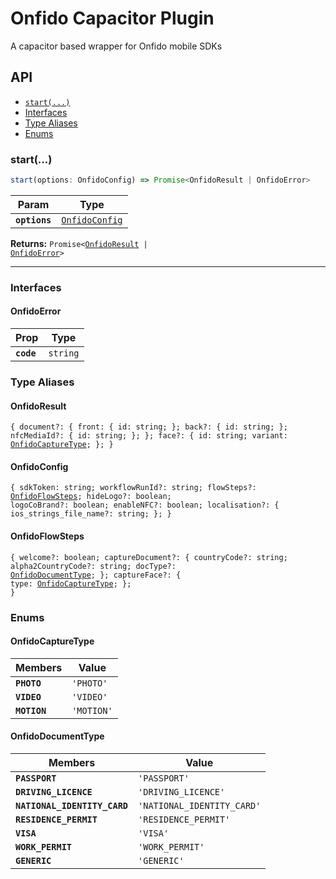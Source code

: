 # Onfido Capacitor Plugin

A capacitor based wrapper for Onfido mobile SDKs

## API

<docgen-index>

* [`start(...)`](#start)
* [Interfaces](#interfaces)
* [Type Aliases](#type-aliases)
* [Enums](#enums)

</docgen-index>

<docgen-api>
<!--Update the source file JSDoc comments and rerun docgen to update the docs below-->

### start(...)

```typescript
start(options: OnfidoConfig) => Promise<OnfidoResult | OnfidoError>
```

| Param         | Type                                                  |
| ------------- | ----------------------------------------------------- |
| **`options`** | <code><a href="#onfidoconfig">OnfidoConfig</a></code> |

**Returns:** <code>Promise&lt;<a href="#onfidoresult">OnfidoResult</a> | <a href="#onfidoerror">OnfidoError</a>&gt;</code>

--------------------


### Interfaces


#### OnfidoError

| Prop       | Type                |
| ---------- | ------------------- |
| **`code`** | <code>string</code> |


### Type Aliases


#### OnfidoResult

<code>{ document?: { front: { id: string; }; back?: { id: string; }; nfcMediaId?: { id: string; }; }; face?: { id: string; variant: <a href="#onfidocapturetype">OnfidoCaptureType</a>; }; }</code>


#### OnfidoConfig

<code>{ sdkToken: string; workflowRunId?: string; flowSteps?: <a href="#onfidoflowsteps">OnfidoFlowSteps</a>; hideLogo?: boolean; logoCoBrand?: boolean; enableNFC?: boolean; localisation?: { ios_strings_file_name?: string; }; }</code>


#### OnfidoFlowSteps

<code>{ welcome?: boolean; captureDocument?: { countryCode?: string; alpha2CountryCode?: string; docType?: <a href="#onfidodocumenttype">OnfidoDocumentType</a>; }; captureFace?: { type: <a href="#onfidocapturetype">OnfidoCaptureType</a>; }; }</code>


### Enums


#### OnfidoCaptureType

| Members      | Value                 |
| ------------ | --------------------- |
| **`PHOTO`**  | <code>'PHOTO'</code>  |
| **`VIDEO`**  | <code>'VIDEO'</code>  |
| **`MOTION`** | <code>'MOTION'</code> |


#### OnfidoDocumentType

| Members                      | Value                                 |
| ---------------------------- | ------------------------------------- |
| **`PASSPORT`**               | <code>'PASSPORT'</code>               |
| **`DRIVING_LICENCE`**        | <code>'DRIVING_LICENCE'</code>        |
| **`NATIONAL_IDENTITY_CARD`** | <code>'NATIONAL_IDENTITY_CARD'</code> |
| **`RESIDENCE_PERMIT`**       | <code>'RESIDENCE_PERMIT'</code>       |
| **`VISA`**                   | <code>'VISA'</code>                   |
| **`WORK_PERMIT`**            | <code>'WORK_PERMIT'</code>            |
| **`GENERIC`**                | <code>'GENERIC'</code>                |

</docgen-api>

